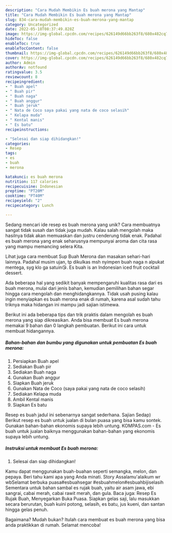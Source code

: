 ```yaml
---
description: "Cara Mudah Membikin Es buah merona yang Mantap"
title: "Cara Mudah Membikin Es buah merona yang Mantap"
slug: 834-cara-mudah-membikin-es-buah-merona-yang-mantap
category: Uncategorized
date: 2022-05-18T08:37:49.828Z
image: https://img-global.cpcdn.com/recipes/626149d66bb263f8/680x482cq70/es-buah-merona-foto-resep-utama.jpg
hideToc: false
enableToc: true
enableTocContent: false
thumbnail: https://img-global.cpcdn.com/recipes/626149d66bb263f8/680x482cq70/es-buah-merona-foto-resep-utama.jpg
cover: https://img-global.cpcdn.com/recipes/626149d66bb263f8/680x482cq70/es-buah-merona-foto-resep-utama.jpg
author: Admin
authorAv: notfound
ratingvalue: 3.5
reviewcount: 8
recipeingredient:
- " Buah apel"
- " Buah pir"
- " Buah naga"
- " Buah anggur"
- " Buah jeruk"
- " Nata de Coco saya pakai yang nata de coco selasih"
- " Kelapa muda"
- " Kental manis"
- " Es batu"
recipeinstructions:

- "Selesai dan siap dihidangkan!"
categories:
- Resep
tags:
- es
- buah
- merona

katakunci: es buah merona 
nutrition: 117 calories
recipecuisine: Indonesian
preptime: "PT20M"
cooktime: "PT40M"
recipeyield: "2"
recipecategory: Lunch

---
```





Sedang mencari ide resep es buah merona yang unik? Cara membuatnya sangat tidak susah dan tidak juga mudah. Kalau salah mengolah maka hasilnya tidak akan memuaskan dan justru cenderung tidak enak. Padahal es buah merona yang enak seharusnya mempunyai aroma dan cita rasa yang mampu memancing selera Kita.





Lihat juga cara membuat Sup Buah Merona dan masakan sehari-hari lainnya. Padahal musim ujan, tp dikulkas msh nyimpen buah naga n alpukat mentega, syg klo ga satuin😘. Es buah is an Indonesian iced fruit cocktail dessert.

Ada beberapa hal yang sedikit banyak mempengaruhi kualitas rasa dari es buah merona, mulai dari jenis bahan, kemudian pemilihan bahan segar hingga cara mengolah dan menghidangkannya. Tidak usah pusing kalau ingin menyiapkan es buah merona enak di rumah, karena asal sudah tahu triknya maka hidangan ini mampu jadi sajian istimewa.






Berikut ini ada beberapa tips dan trik praktis dalam mengolah es buah merona yang siap dikreasikan. Anda bisa membuat Es buah merona memakai 9 bahan dan 0 langkah pembuatan. Berikut ini cara untuk membuat hidangannya.

<!--inarticleads1-->

##### Bahan-bahan dan bumbu yang digunakan untuk pembuatan Es buah merona:

1. Persiapkan  Buah apel
1. Sediakan  Buah pir
1. Sediakan  Buah naga
1. Gunakan  Buah anggur
1. Siapkan  Buah jeruk
1. Gunakan  Nata de Coco (saya pakai yang nata de coco selasih)
1. Sediakan  Kelapa muda
1. Ambil  Kental manis
1. Siapkan  Es batu


Resep es buah jadul ini sebenarnya sangat sederhana. Sajian Sedap) Berikut resep es buah untuk jualan di bulan puasa yang bisa kamu sontek. Gunakan bahan-bahan ekonomis supaya lebih untung. KOMPAS.com - Es buah untuk jualan baiknya menggunakan bahan-bahan yang ekonomis supaya lebih untung. 

<!--inarticleads2-->

##### Instruksi untuk membuat Es buah merona:


1. Selesai dan siap dihidangkan!

Kamu dapat menggunakan buah-buahan seperti semangka, melon, dan pepaya. Beri tahu kami apa yang Anda minati. Story Assalamu&#39;alaikum wr wbSelamat berbuka puasa#esbuahsegar #esbuahmelon#esbuahbijiselasih Sementara untuk bahan sambal es rujak buah, yaitu air asam jawa, ebi sangrai, cabai merah, cabai rawit merah, dan gula. Baca juga: Resep Es Rujak Buah, Menyegarkan Buka Puasa. Siapkan gelas saji, lalu masukkan secara berurutan, buah kuini potong, selasih, es batu, jus kueni, dan santan hingga gelas penuh. 

Bagaimana? Mudah bukan? Itulah cara membuat es buah merona yang bisa anda praktikkan di rumah. Selamat mencoba!
